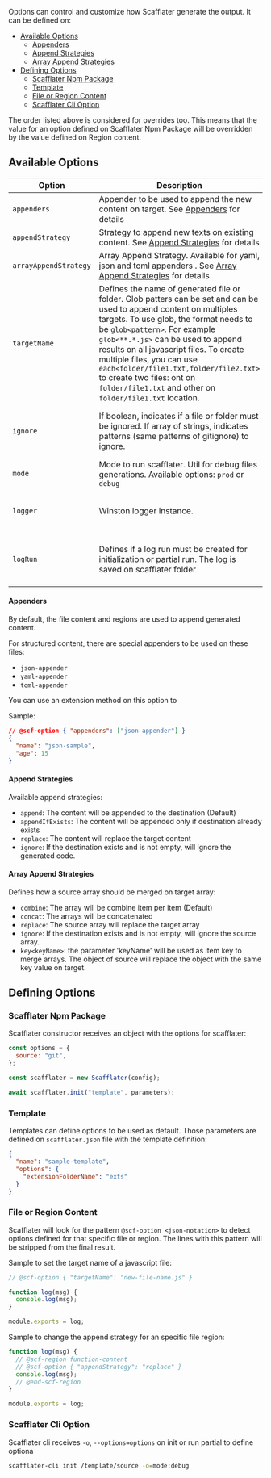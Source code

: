 Options can control and customize how Scafflater generate the output. It can be defined on:

- [Available Options](#available-options)
  - [Appenders](#appenders)
  - [Append Strategies](#append-strategies)
  - [Array Append Strategies](#array-append-strategies)
- [Defining Options](#defining-options)
  - [Scafflater Npm Package](#scafflater-npm-package)
  - [Template](#template)
  - [File or Region Content](#file-or-region-content)
  - [Scafflater Cli Option](#scafflater-cli-option)

The order listed above is considered for overrides too. This means that the value for an option defined on Scafflater Npm Package will be overridden by the value defined on Region content.

## Available Options

| Option                | Description                                                                                                                                                                                                                                                           | Default   | Handlebars | Availability                                 |
| --------------------- | --------------------------------------------------------------------------------------------------------------------------------------------------------------------------------------------------------------------------------------------------------------------- | --------- | ---------- | -------------------------------------------- |
| `appenders`           | Appender to be used to append the new content on target. See [Appenders](#appenders) for details                                                                                                                                                                      | `true`    | N          | files                                        |
| `appendStrategy`      | Strategy to append new texts on existing content. See [Append Strategies](#append-strategies) for details                                                                                                                                                             | `true`    | N          | files                                        |
| `arrayAppendStrategy` | Array Append Strategy. Available for yaml, json and toml appenders . See [Array Append Strategies](#array-append-strategies) for details                                                                                                                              | `combine` | N          | files                                        |
| `targetName`          | Defines the name of generated file or folder. Glob patters can be set and can be used to append content on multiples targets. To use glob, the format needs to be `glob<pattern>`. For example `glob<**.*.js>` can be used to append results on all javascript files. To create multiple files, you can use `each<folder/file1.txt,folder/file2.txt>` to create two files: ont on `folder/file1.txt` and other on `folder/file1.txt` location. | -         | Y          | templates, partials, context, files, regions |
| `ignore`              | If boolean, indicates if a file or folder must be ignored. If array of strings, indicates patterns (same patterns of gitignore) to ignore.                                                                                                                            | `false`   | Y          | templates, partials, context, files, regions |
| `mode`                | Mode to run scafflater. Util for debug files generations. Available options: `prod` or `debug`                                                                                                                                                                        | `prod`    | N          | files                                        |
| `logger`              | Winston logger instance.                                                                                                                                                                                                                                              | -         | -          | Scafflater Npm package constructor           |
| `logRun`              | Defines if a log run must be created for initialization or partial run. The log is saved on scafflater folder                                                                                                                                                         | `true`    | N          | templates, partials, context, files, regions |

#### Appenders

By default, the file content and regions are used to append generated content.

For structured content, there are special appenders to be used on these files:

- `json-appender`
- `yaml-appender`
- `toml-appender`

You can use an extension method on this option to

Sample:

```json
// @scf-option { "appenders": ["json-appender"] }
{
  "name": "json-sample",
  "age": 15
}
```

#### Append Strategies

Available append strategies:

- `append`: The content will be appended to the destination (Default)
- `appendIfExists`: The content will be appended only if destination already exists
- `replace`: The content will replace the target content
- `ignore`: If the destination exists and is not empty, will ignore the generated code.

#### Array Append Strategies

Defines how a source array should be merged on target array:

- `combine`: The array will be combine item per item (Default)
- `concat`: The arrays will be concatenated
- `replace`: The source array will replace the target array
- `ignore`: If the destination exists and is not empty, will ignore the source array.
- `key<keyName>`: the parameter 'keyName' will be used as item key to merge arrays. The object of source will replace the object with the same key value on target.

## Defining Options

### Scafflater Npm Package

Scafflater constructor receives an object with the options for scafflater:

```javascript
const options = {
  source: "git",
};

const scafflater = new Scafflater(config);

await scafflater.init("template", parameters);
```

### Template

Templates can define options to be used as default. Those parameters are defined on `scafflater.json` file with the template definition:

```json
{
  "name": "sample-template",
  "options": {
    "extensionFolderName": "exts"
  }
}
```

### File or Region Content

Scafflater will look for the pattern `@scf-option <json-notation>` to detect options defined for that specific file or region. The lines with this pattern will be stripped from the final result.

Sample to set the target name of a javascript file:

```javascript
// @scf-option { "targetName": "new-file-name.js" }

function log(msg) {
  console.log(msg);
}

module.exports = log;
```

Sample to change the append strategy for an specific file region:

```javascript
function log(msg) {
  // @scf-region function-content
  // @scf-option { "appendStrategy": "replace" }
  console.log(msg);
  // @end-scf-region
}

module.exports = log;
```

### Scafflater Cli Option

Scafflater cli receives `-o`, `--options=options` on init or run partial to define optiona

```bash
scafflater-cli init /template/source -o=mode:debug
```

